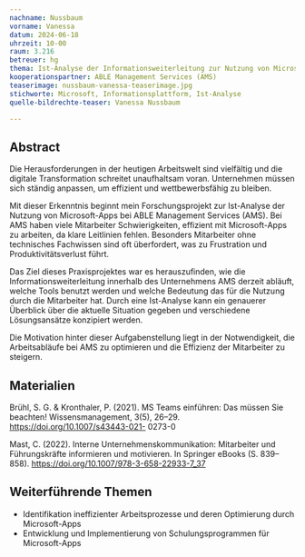 ```yaml
---
nachname: Nussbaum
vorname: Vanessa
datum: 2024-06-18
uhrzeit: 10-00
raum: 3.216 
betreuer: hg
thema: Ist-Analyse der Informationsweiterleitung zur Nutzung von Microsoft Apps im Unternehmen ABLE Management Services (AMS)
kooperationspartner: ABLE Management Services (AMS)
teaserimage: nussbaum-vanessa-teaserimage.jpg
stichworte: Microsoft, Informationsplattform, Ist-Analyse
quelle-bildrechte-teaser: Vanessa Nussbaum

---
```


## Abstract


Die Herausforderungen in der heutigen Arbeitswelt sind vielfältig und die digitale Transformation schreitet unaufhaltsam voran. Unternehmen müssen sich ständig anpassen, um effizient und wettbewerbsfähig zu bleiben.

Mit dieser Erkenntnis beginnt mein Forschungsprojekt zur Ist-Analyse der Nutzung von Microsoft-Apps bei ABLE Management Services (AMS). Bei AMS haben viele Mitarbeiter Schwierigkeiten, effizient mit Microsoft-Apps zu arbeiten, da klare Leitlinien fehlen. Besonders Mitarbeiter ohne technisches Fachwissen sind oft überfordert, was zu Frustration und Produktivitätsverlust führt.

Das Ziel dieses Praxisprojektes war es herauszufinden, wie die Informationsweiterleitung innerhalb des Unternehmens AMS derzeit abläuft, welche Tools benutzt werden und welche Bedeutung das für die Nutzung durch die Mitarbeiter hat. Durch eine Ist-Analyse kann ein genauerer Überblick über die aktuelle Situation gegeben und verschiedene Lösungsansätze konzipiert werden.

Die Motivation hinter dieser Aufgabenstellung liegt in der Notwendigkeit, die Arbeitsabläufe bei AMS zu optimieren und die Effizienz der Mitarbeiter zu steigern. 

## Materialien
Brühl, S. G. & Kronthaler, P. (2021). MS Teams einführen: Das müssen Sie
beachten! Wissensmanagement, 3(5), 26–29. https://doi.org/10.1007/s43443-021- 0273-0

Mast, C. (2022). Interne Unternehmenskommunikation: Mitarbeiter und Führungskräfte informieren und motivieren. In Springer eBooks (S. 839–
858). https://doi.org/10.1007/978-3-658-22933-7_37

## Weiterführende Themen
* Identifikation ineffizienter Arbeitsprozesse und deren Optimierung durch Microsoft-Apps
* Entwicklung und Implementierung von Schulungsprogrammen für Microsoft-Apps
